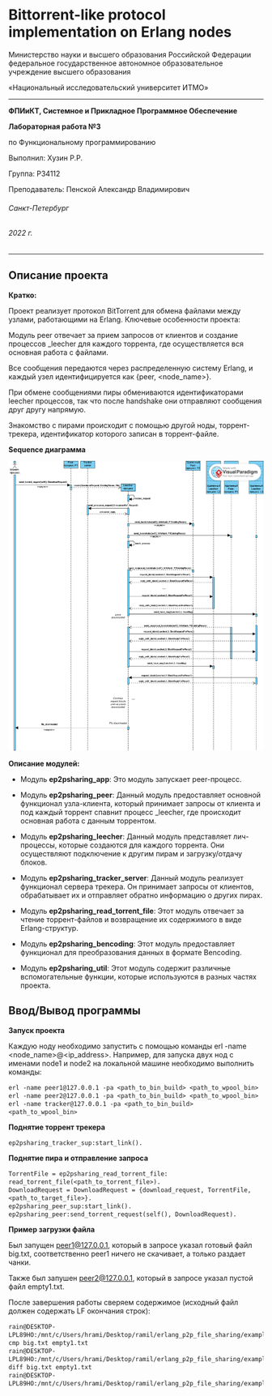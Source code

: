 # Bittorrent-like protocol implementation on Erlang nodes
Министерство науки и высшего образования Российской Федерации федеральное государственное автономное образовательное учреждение высшего образования

«Национальный исследовательский университет ИТМО»

---
__ФПИиКТ, Системное и Прикладное Программное Обеспечение__

__Лабораторная работа №3__

по Функциональному программированию

Выполнил: Хузин Р.Р.

Группа: P34112

Преподаватель: Пенской Александр Владимирович

###### Санкт-Петербург
###### 2022 г.
---

## Описание проекта

__Кратко:__

Проект реализует протокол BitTorrent для обмена файлами между узлами, работающими на Erlang. Ключевые особенности проекта:

Модуль peer отвечает за прием запросов от клиентов и создание процессов _leecher для каждого торрента, где осуществляется вся основная работа с файлами.

Все сообщения передаются через распределенную систему Erlang, и каждый узел идентифицируется как {peer, <node_name>}.

При обмене сообщениями пиры обмениваются идентификаторами leecher процессов, так что после handshake они отправляют сообщения друг другу напрямую.

Знакомство с пирами происходит с помощью другой ноды, торрент-трекера, идентификатор которого записан в торрент-файле.

__Sequence диаграмма__

![Sequence diagram](./pictures/ep2psharing_sequence_diagram.png)

__Описание модулей:__


* Модуль __ep2psharing_app__: Это модуль запускает peer-процесс.

* Модуль __ep2psharing_peer__: Данный модуль предоставляет основной функционал узла-клиента, который принимает запросы от клиента и под каждый торрент спавнит процесс _leecher, где происходит основная работа с данным торрентом.

* Модуль __ep2psharing_leecher__: Данный модуль представляет лич-процессы, которые создаются для каждого торрента. Они осуществляют подключение к другим пирам и загрузку/отдачу блоков.

* Модуль __ep2psharing_tracker_server__: Данный модуль реализует функционал сервера трекера. Он принимает запросы от клиентов, обрабатывает их и отправляет обратно информацию о других пирах.

* Модуль __ep2psharing_read_torrent_file__: Этот модуль отвечает за чтение торрент-файлов и возвращение их содержимого в виде Erlang-структур.

* Модуль __ep2psharing_bencoding__: Этот модуль предоставляет функционал для преобразования данных в формате Bencoding.

* Модуль __ep2psharing_util__: Этот модуль содержит различные вспомогательные функции, которые используются в разных частях проекта.    


## Ввод/Вывод программы

__Запуск проекта__

Каждую ноду необходимо запустить с помощью команды erl -name <node_name>@<ip_address>. Например, для запуска двух нод с именами node1 и node2 на локальной машине необходимо выполнить команды:

```
erl -name peer1@127.0.0.1 -pa <path_to_bin_build> <path_to_wpool_bin>
erl -name peer2@127.0.0.1 -pa <path_to_bin_build> <path_to_wpool_bin>
erl -name tracker@127.0.0.1 -pa <path_to_bin_build> <path_to_wpool_bin>
```


__Поднятие торрент трекера__

```
ep2psharing_tracker_sup:start_link().
```

__Поднятие пира и отправление запроса__

```
TorrentFile = ep2psharing_read_torrent_file:
read_torrent_file(<path_to_torrent_file>).
DownloadRequest = DownloadRequest = {download_request, TorrentFile, 
<path_to_target_file>}.
ep2psharing_peer_sup:start_link().
ep2psharing_peer:send_torrent_request(self(), DownloadRequest).
```

__Пример загрузки файла__

Был запущен peer1@127.0.0.1, который в запросе указал готовый файл big.txt, соответственно peer1
ничего не скачивает, а только раздает чанки.

Также был запушен peer2@127.0.0.1, который в запросе указал пустой файл empty1.txt.

После завершения работы сверяем содержимое (исходный файл должен содержать LF
окончания строк):

```
rain@DESKTOP-LPL89HO:/mnt/c/Users/hrami/Desktop/ramil/erlang_p2p_file_sharing/example$ cmp big.txt empty1.txt
rain@DESKTOP-LPL89HO:/mnt/c/Users/hrami/Desktop/ramil/erlang_p2p_file_sharing/example$ diff big.txt empty1.txt
rain@DESKTOP-LPL89HO:/mnt/c/Users/hrami/Desktop/ramil/erlang_p2p_file_sharing/example$ 

```
